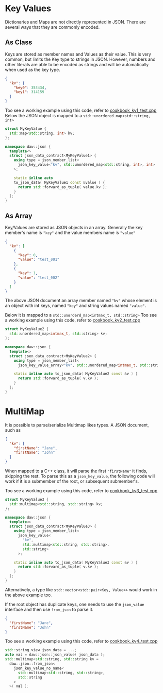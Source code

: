 # Key Values

Dictionaries and Maps are not directly represented in JSON. There are several ways that they are commonly encoded.

## As Class

Keys are stored as member names and Values as their value. This is very common, but limits the Key type to strings in
JSON. However, numbers and other literals are able to be encoded as strings and will be automatically when used as the key type.

```json
{
  "kv": {
    "key0": 353434,
    "key1": 314159
  }
}
```

Too see a working example using this code, refer to [cookbook_kv1_test.cpp](../../tests/src/cookbook_kv1_test.cpp)
Below the JSON object is mapped to a `std::unordered_map<std::string, int>`

```c++
struct MyKeyValue {
  std::map<std::string, int> kv;
};

namespace daw::json {
  template<>
  struct json_data_contract<MyKeyValue1> {
    using type = json_member_list<
      json_key_value<"kv", std::unordered_map<std::string, int>, int>
    >;

    static inline auto
    to_json_data( MyKeyValue1 const &value ) {
      return std::forward_as_tuple( value.kv );
    }
  };
}
```

## As Array

Key/Values are stored as JSON objects in an array. Generally the key member's name is `"key"` and the value members name
is `"value"`

```json
{
  "kv": [
    {
      "key": 0,
      "value": "test_001"
    },
    {
      "key": 1,
      "value": "test_002"
    }
  ]
}
```

The above JSON document an array member named `"kv"` whose element is an object with int keys, named `"key"` and string
values named `"value"`.

Below it is mapped to a `std::unorderd_map<intmax_t, std::string>`
Too see a working example using this code, refer to [cookbook_kv2_test.cpp](../../tests/src/cookbook_kv2_test.cpp)

```c++
struct MyKeyValue2 {
  std::unordered_map<intmax_t, std::string> kv;
};

namespace daw::json {
  template<>
  struct json_data_contract<MyKeyValue2> {
    using type = json_member_list<
      json_key_value_array<"kv", std::unordered_map<intmax_t, std::string>>>;

    static inline auto to_json_data( MyKeyValue2 const &v ) {
      return std::forward_as_tuple( v.kv );
    }
  };
} 
```

# MultiMap

It is possible to parse/serialize Multimap likes types. A JSON document, such as

```json
{
  "kv": {
    "firstName": "Jane",
    "firstName": "John"
  }
}
```

When mapped to a C++ class, it will parse the first `"firstName"` it finds, skipping the rest. To parse this as
a `json_key_value`, the following code will work if it is a submember of the root, or subsequent submember's.

Too see a working example using this code, refer to [cookbook_kv3_test.cpp](../../tests/src/cookbook_kv3_test.cpp)

```c++
struct MyKeyValue3 {
  std::multimap<std::string, std::string> kv;
};

namespace daw::json {
  template<>
  struct json_data_contract<MyKeyValue3> {
    using type = json_member_list<
      json_key_value<
        "kv", 
        std::multimap<std::string, std::string>, 
        std::string>
      >;

    static inline auto to_json_data( MyKeyValue3 const &v ) {
      return std::forward_as_tuple( v.kv );
    }
  };
} 
```

Alternatively, a type like `std::vector<std::pair<Key, Value>>` would work in the above example too.

If the root object has duplicate keys, one needs to use the `json_value` interface and then use `from_json` to parse it.

```json
{
  "firstName": "Jane",
  "firstName": "John"
}
```

Too see a working example using this code, refer to [cookbook_kv4_test.cpp](../../tests/src/cookbook_kv4_test.cpp)

```c++
std::string_view json_data = ...;
auto val = daw::json::json_value( json_data );
std::multimap<std::string, std::string kv = 
  daw::json::from_json<
    json_key_value_no_name< 
      std::multimap<std::string, std::string>,
      std::string
    >
  >( val );
```
